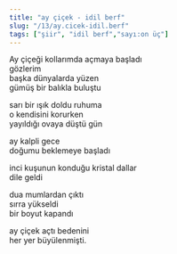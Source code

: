 ```yaml
---
title: "ay çiçek - idil berf"
slug: "/13/ay.cicek-idil.berf"
tags: ["şiir", "idil berf","sayı:on üç"]
---
```

Ay çiçeği kollarımda açmaya başladı  
gözlerim\
başka dünyalarda yüzen\
gümüş bir balıkla buluştu

sarı bir ışık doldu ruhuma\
o kendisini korurken\
yayıldığı ovaya düştü gün

ay kalpli gece\
doğumu beklemeye başladı

inci kuşunun konduğu kristal dallar\
dile geldi

dua mumlardan çıktı\
sırra yükseldi\
bir boyut kapandı

ay çiçek açtı bedenini\
her yer büyülenmişti.
